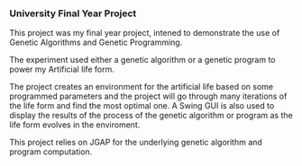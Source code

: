### University Final Year Project

This project was my final year project, intened to demonstrate the use of Genetic Algorithms and Genetic Programming.

The experiment used either a genetic algorithm or a genetic program to power my Artificial life form.

The project creates an environment for the artificial life based on some programmed parameters and the project will 
go through many iterations of the life form and find the most optimal one. A Swing GUI is also used to display the results
of the process of the genetic algorithm or program as the life form evolves in the enviroment.

This project relies on JGAP for the underlying genetic algorithm and program computation.

